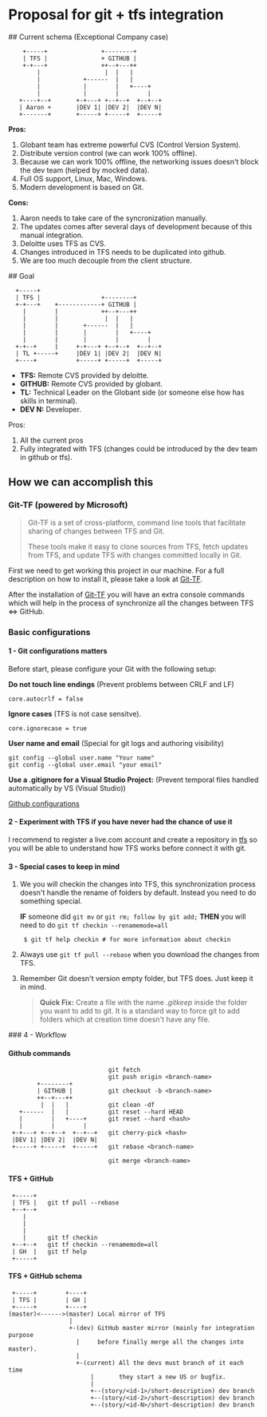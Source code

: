 # Proposal for git + tfs integration


## Current schema (Exceptional Company case)


	    +-----+               +--------+
	    | TFS |               + GITHUB |
	    +-+---+               ++--+---++
	        |                  |  |   |
	        |            +------  |   |
	        |            |        |   +----+
	        |            |        |        |
	   +----+--+       +-+---+ +--+--+  +--+--+
	   | Aaron +       |DEV 1| |DEV 2|  |DEV N|
	   +-------+       +-----+ +-----+  +-----+

**Pros:**

1. Globant team has extreme powerful CVS (Control Version System).
2. Distribute version control (we can work 100% offline).
3. Because we can work 100% offline, the networking issues doesn't
   block the dev team (helped by mocked data).
4. Full OS support, Linux, Mac, Windows.
5. Modern development is based on Git.

**Cons:**

1. Aaron needs to take care of the syncronization manually.
2. The updates comes after several days of development because of
   this manual integration.
3. Deloitte uses TFS as CVS.
4. Changes introduced in TFS needs to be duplicated into github.
5. We are too much decouple from the client structure.


## Goal

	  +-----+
	  | TFS |                 +--------+
	  +-+---+    +------------+ GITHUB |
	    |        |            ++--+---++
	    |        |             |  |   |
	    |        |       +------  |   |
	    |        |       |        |   +----+
	    |        |       |        |        |
	  +-+--+     |     +-+---+ +--+--+  +--+--+
	  | TL +-----+     |DEV 1| |DEV 2|  |DEV N|
	  +----+           +-----+ +-----+  +-----+

- **TFS:**    Remote CVS provided by deloitte.
- **GITHUB:** Remote CVS provided by globant.
- **TL:**     Technical Leader on the Globant side (or someone else how has skills in terminal).
- **DEV N:**  Developer.

Pros:

1. All the current pros
2. Fully integrated with TFS (changes could be introduced by the dev team in github or tfs).


## How we can accomplish this


### Git-TF (powered by Microsoft)

> Git-TF is a set of cross-platform, command line tools that facilitate sharing of changes between TFS
> and Git.
>
> These tools make it easy to clone sources from TFS, fetch updates from TFS, and update TFS with changes
> committed locally in Git.

First we need to get working this project in our machine. For a full description on how to install it, please take a look at [Git-TF](http://gittf.codeplex.com/).

After the installation of [Git-TF](http://gittf.codeplex.com/) you will have an extra console commands which will help in the process of synchronize all the changes between TFS <=> GitHub.


### Basic configurations

#### 1 - Git configurations matters

Before start, please configure your Git with the following setup:

**Do not touch line endings** (Prevent problems between CRLF and LF)

	core.autocrlf = false

**Ignore cases** (TFS is not case sensitve).

	core.ignorecase = true

**User name and email** (Special for git logs and authoring visibility)

	git config --global user.name "Your name"
	git config --global user.email "your email"

**Use a .gitignore for a Visual Studio Project:** (Prevent temporal files handled automatically by VS (Visual Studio))

[Github configurations](https://github.com/github/gitignore/blob/master/VisualStudio.gitignore)


#### 2 - Experiment with TFS if you have never had the chance of use it

I recommend to register a live.com account and create a repository in [tfs](https://tfs.visualstudio.com/)
so you will be able to understand how TFS works before connect it with git.


#### 3 - Special cases to keep in mind

1. We you will checkin the changes into TFS, this synchronization process doesn't handle the
   rename of folders by default. Instead you need to do something special.

	**IF**
	someone did `git mv` or `git rm; follow by git add;`
	**THEN**
	you will need to do `git tf checkin --renamemode=all`

		$ git tf help checkin # for more information about checkin

2. Always use `git tf pull --rebase` when you download the changes from TFS.

3. Remember Git doesn't version empty folder, but TFS does. Just keep it in mind.

   > **Quick Fix:** Create a file with the name *.gitkeep* inside the folder you want to add to git. It
     is a standard way to force git to add folders which at creation time doesn't have any file.

### 4 - Workflow

#### Github commands

                                git fetch
                                git push origin <branch-name>
            +--------+
            | GITHUB |          git checkout -b <branch-name>
            ++--+---++
             |  |   |           git clean -df
       +------  |   |           git reset --hard HEAD
       |        |   +----+      git reset --hard <hash>
       |        |        |
     +-+---+ +--+--+  +--+--+   git cherry-pick <hash>
     |DEV 1| |DEV 2|  |DEV N|
     +-----+ +-----+  +-----+   git rebase <branch-name>

                                git merge <branch-name>

#### TFS + GitHub

     +-----+
     | TFS |   git tf pull --rebase
     +--+--+
        |
        |
        |
        |      git tf checkin
     +--+--+   git tf checkin --renamemode=all
     | GH  |   git tf help
     +-----+

#### TFS + GitHub schema

	 +-----+        +----+
	 | TFS |        | GH |
	 +-----+        +----+
	(master)<------>(master) Local mirror of TFS
	                 |
	                 +-(dev) GitHub master mirror (mainly for integration purpose
	                   |     before finally merge all the changes into master).
	                   |
	                   +-(current) All the devs must branch of it each time
	                       |       they start a new US or bugfix.
	                       |
	                       +--(story/<id-1>/short-description) dev branch
	                       +--(story/<id-2>/short-description) dev branch
	                       +--(story/<id-N>/short-description) dev branch

